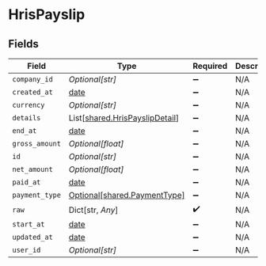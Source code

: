 # HrisPayslip


## Fields

| Field                                                                      | Type                                                                       | Required                                                                   | Description                                                                |
| -------------------------------------------------------------------------- | -------------------------------------------------------------------------- | -------------------------------------------------------------------------- | -------------------------------------------------------------------------- |
| `company_id`                                                               | *Optional[str]*                                                            | :heavy_minus_sign:                                                         | N/A                                                                        |
| `created_at`                                                               | [date](https://docs.python.org/3/library/datetime.html#date-objects)       | :heavy_minus_sign:                                                         | N/A                                                                        |
| `currency`                                                                 | *Optional[str]*                                                            | :heavy_minus_sign:                                                         | N/A                                                                        |
| `details`                                                                  | List[[shared.HrisPayslipDetail](../../models/shared/hrispayslipdetail.md)] | :heavy_minus_sign:                                                         | N/A                                                                        |
| `end_at`                                                                   | [date](https://docs.python.org/3/library/datetime.html#date-objects)       | :heavy_minus_sign:                                                         | N/A                                                                        |
| `gross_amount`                                                             | *Optional[float]*                                                          | :heavy_minus_sign:                                                         | N/A                                                                        |
| `id`                                                                       | *Optional[str]*                                                            | :heavy_minus_sign:                                                         | N/A                                                                        |
| `net_amount`                                                               | *Optional[float]*                                                          | :heavy_minus_sign:                                                         | N/A                                                                        |
| `paid_at`                                                                  | [date](https://docs.python.org/3/library/datetime.html#date-objects)       | :heavy_minus_sign:                                                         | N/A                                                                        |
| `payment_type`                                                             | [Optional[shared.PaymentType]](../../models/shared/paymenttype.md)         | :heavy_minus_sign:                                                         | N/A                                                                        |
| `raw`                                                                      | Dict[str, *Any*]                                                           | :heavy_check_mark:                                                         | N/A                                                                        |
| `start_at`                                                                 | [date](https://docs.python.org/3/library/datetime.html#date-objects)       | :heavy_minus_sign:                                                         | N/A                                                                        |
| `updated_at`                                                               | [date](https://docs.python.org/3/library/datetime.html#date-objects)       | :heavy_minus_sign:                                                         | N/A                                                                        |
| `user_id`                                                                  | *Optional[str]*                                                            | :heavy_minus_sign:                                                         | N/A                                                                        |